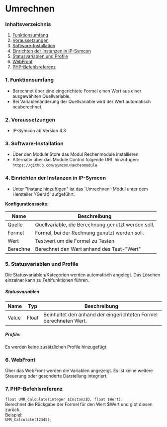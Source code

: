 # Umrechnen

### Inhaltsverzeichnis

1. [Funktionsumfang](#1-funktionsumfang)
2. [Voraussetzungen](#2-voraussetzungen)
3. [Software-Installation](#3-software-installation)
4. [Einrichten der Instanzen in IP-Symcon](#4-einrichten-der-instanzen-in-ip-symcon)
5. [Statusvariablen und Profile](#5-statusvariablen-und-profile)
6. [WebFront](#6-webfront)
7. [PHP-Befehlsreferenz](#7-php-befehlsreferenz)

### 1. Funktionsumfang

* Berechnet über eine eingerichtete Formel einen Wert aus einer ausgewählten Quellvariable.
* Bei Variablenänderung der Quellvariable wird der Wert automatisch neuberechnet.

### 2. Voraussetzungen

- IP-Symcon ab Version 4.3

### 3. Software-Installation

* Über den Module Store das Modul Rechenmodule installieren.
* Alternativ über das Module Control folgende URL hinzufügen:
`https://github.com/symcon/Rechenmodule`    

### 4. Einrichten der Instanzen in IP-Symcon

- Unter "Instanz hinzufügen" ist das 'Umrechnen'-Modul unter dem Hersteller '(Gerät)' aufgeführt.  

__Konfigurationsseite__:

Name               | Beschreibung
------------------ | ---------------------------------
Quelle             | Quellvariable, die Berechnung genutzt werden soll.
Formel             | Formel, bei der Rechnung genutzt werden soll.
Wert               | Testwert um die Formel zu Testen
Berechne           | Berechnet den Wert anhand des Test-"Wert"


### 5. Statusvariablen und Profile

Die Statusvariablen/Kategorien werden automatisch angelegt. Das Löschen einzelner kann zu Fehlfunktionen führen.

##### Statusvariablen

Name  | Typ     | Beschreibung
----- | ------- | ----------------
Value | Float   | Beinhaltet den anhand der eingerichteten Formel berechneten Wert.

##### Profile:

Es werden keine zusätzlichen Profile hinzugefügt

### 6. WebFront

Über das WebFront werden die Variablen angezeigt. Es ist keine weitere Steuerung oder gesonderte Darstellung integriert.

### 7. PHP-Befehlsreferenz

`float UMR_Calculate(integer $InstanzID, float $Wert);`  
Berechnet die Rückgabe der Formel für den Wert $Wert und gibt diesen zurück.  
Beispiel:  
`UMR_Calculate(12345);`
